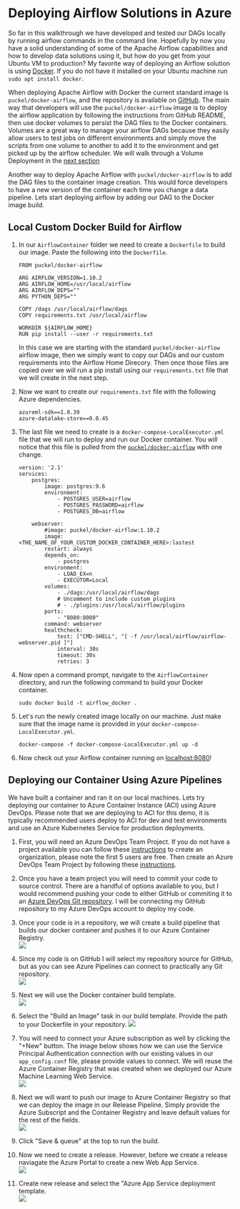 # Deploying Airflow Solutions in Azure

So far in this walkthrough we have developed and tested our DAGs locally by running airflow commands in the command line. Hopefully by now you have a solid understanding of some of the Apache Airflow capabilities and how to develop data solutions using it, but how do you get from your Ubuntu VM to production? My favorite way of deploying an Airflow solution is using [Docker](https://www.docker.com/). If you do not have it installed on your Ubuntu machine run `sudo apt install docker`.  

When deploying Apache Airflow with Docker the current standard image is `puckel/docker-airflow`, and the repository is available on [GitHub](https://github.com/puckel/docker-airflow). The main way that developers will use the `puckel/docker-airflow` image is to deploy the airflow application by following the instructions from GitHub README, then use docker volumes to persist the DAG files to the Docker containers. Volumes are a great way to manage your airflow DAGs because they easily allow users to test jobs on different environments and simply move the scripts from one volume to another to add it to the environment and get picked up by the airflow scheduler. We will walk through a Volume Deployment in the [next section](./07_DeployAirflowWithVolumes.md)

Another way to deploy Apache Airflow with `puckel/docker-airflow` is to add the DAG files to the container image creation. This would force developers to have a new version of the container each time you change a data pipeline. Lets start deploying airflow by adding our DAG to the Docker image build.


## Local Custom Docker Build for Airflow

1. In our `AirflowContainer` folder we need to create a `Dockerfile` to build our image. Paste the following into the `Dockerfile`.
    ```
    FROM puckel/docker-airflow

    ARG AIRFLOW_VERSION=1.10.2
    ARG AIRFLOW_HOME=/usr/local/airflow
    ARG AIRFLOW_DEPS=""
    ARG PYTHON_DEPS=""

    COPY /dags /usr/local/airflow/dags
    COPY requirements.txt /usr/local/airflow

    WORKDIR ${AIRFLOW_HOME}
    RUN pip install --user -r requirements.txt
    ```

    In this case we are starting with the standard `puckel/docker-airflow` airflow image, then we simply want to copy our DAGs and our custom requirements into the Airflow Home Direcory. Then once those files are copied over we will run a pip install using our `requirements.txt` file that we will create in the next step.  

1. Now we want to create our `requirements.txt` file with the following Azure dependencies. 
    ```
    azureml-sdk==1.0.39
    azure-datalake-store==0.0.45
    ```

1. The last file we need to create is a `docker-compose-LocalExecutor.yml` file that we will run to deploy and run our Docker container. You will notice that this file is pulled from the [`puckel/docker-airflow`](https://github.com/puckel/docker-airflow) with one change. 
    ```
    version: '2.1'
    services:
        postgres:
            image: postgres:9.6
            environment:
                - POSTGRES_USER=airflow
                - POSTGRES_PASSWORD=airflow
                - POSTGRES_DB=airflow

        webserver:
            #image: puckel/docker-airflow:1.10.2
            image: <THE_NAME_OF_YOUR_CUSTOM_DOCKER_CONTAINER_HERE>:lastest
            restart: always
            depends_on:
                - postgres
            environment:
                - LOAD_EX=n
                - EXECUTOR=Local
            volumes:
                - ./dags:/usr/local/airflow/dags
                # Uncomment to include custom plugins
                # - ./plugins:/usr/local/airflow/plugins
            ports:
                - "8080:8080"
            command: webserver
            healthcheck:
                test: ["CMD-SHELL", "[ -f /usr/local/airflow/airflow-webserver.pid ]"]
                interval: 30s
                timeout: 30s
                retries: 3
    ```

1. Now open a command prompt, navigate to the `AirflowContainer` directory, and run the following command to build your Docker container. 
    ```
    sudo docker build -t airflow_docker .
    ```

1. Let's run the newly created image locally on our machine. Just make sure that the image name is provided in your `docker-compose-LocalExecutor.yml`. 
    ```
    docker-compose -f docker-compose-LocalExecutor.yml up -d
    ```

1. Now check out your Airflow container running on [localhost:8080](http://localhost:8080)!


## Deploying our Container Using Azure Pipelines

We have built a container and ran it on our local machines. Lets try deploying our container to Azure Container Instance (ACI) using Azure DevOps. Please note that we are deploying to ACI for this demo, it is typically recommended users deploy to ACI for dev and test environments and use an Azure Kubernetes Service for production deployments. 

1. First, you will need an Azure DevOps Team Project. If you do not have a project available you can follow these [instructions](https://docs.microsoft.com/en-us/azure/devops/organizations/accounts/create-organization?view=azure-devops) to create an organization, please note the first 5 users are free. Then create an Azure DevOps Team Project by following these [instructions](https://docs.microsoft.com/en-us/azure/devops/organizations/projects/create-project). 

1. Once you have a team project you will need to commit your code to source control. There are a handful of options available to you, but I would recommend pushing your code to either GitHub or commiting it to an [Azure DevOps Git repository](https://docs.microsoft.com/en-us/azure/devops/repos/git/creatingrepo?view=azure-devops). I will be connecting my GitHub repository to my Azure DevOps account to deploy my code.    

1. Once your code is in a repository, we will create a build pipeline that builds our docker container and pushes it to our Azure Container Registry.   
    ![](./imgs/CreateBuild.PNG)


1. Since my code is on GitHub I will select my repository source for GitHub, but as you can see Azure Pipelines can connect to practically any Git repository.  
    ![](./imgs/SelectGitHub.PNG)

1. Next we will use the Docker container build template.   
    ![](./imgs/DockerBuild.PNG)

1. Select the "Build an Image" task in our build template. Provide the path to your Dockerfile in your repository. 
    ![](./imgs/BuildImageTask.PNG)

1. You will need to connect your Azure subscription as well by clicking the "+New" button. The image below shows how we can use the Service Principal Authentication connection with our existing values in our `app_config.conf` file, please provide values to connect. We will reuse the Azure Container Registry that was created when we deployed our Azure Machine Learning Web Service.  
    ![](./imgs/ConnectToAzureSub.PNG)

1. Next we will want to push our image to Azure Container Registry so that we can deploy the image in our Release Pipeline. Simply provide the Azure Subscript and the Container Registry and leave default values for the rest of the fields.    
    ![](./imgs/PushImage.PNG)


1. Click "Save & queue" at the top to run the build.  

1. Now we need to create a release. However, before we create a release naviagate the Azure Portal to create a new Web App Service.  
    ![](./imgs/WebApp.PNG)

1. Create new release and select the "Azure App Service deployment template.  
    ![](./imgs/AppServiceDeploy.PNG)

